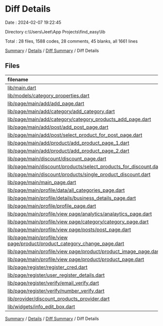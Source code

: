 # Diff Details

Date : 2024-02-07 19:22:45

Directory c:\\Users\\Jeet\\App Projects\\find_easy\\lib

Total : 28 files,  1588 codes, 28 comments, 45 blanks, all 1661 lines

[Summary](results.md) / [Details](details.md) / [Diff Summary](diff.md) / Diff Details

## Files
| filename | language | code | comment | blank | total |
| :--- | :--- | ---: | ---: | ---: | ---: |
| [lib/main.dart](/lib/main.dart) | Dart | 6 | 0 | 0 | 6 |
| [lib/models/category_properties.dart](/lib/models/category_properties.dart) | Dart | 6 | 0 | 0 | 6 |
| [lib/page/main/add/add_page.dart](/lib/page/main/add/add_page.dart) | Dart | -23 | 0 | 0 | -23 |
| [lib/page/main/add/category/add_category.dart](/lib/page/main/add/category/add_category.dart) | Dart | 4 | 0 | 0 | 4 |
| [lib/page/main/add/category/category_products_add_page.dart](/lib/page/main/add/category/category_products_add_page.dart) | Dart | 5 | 0 | 0 | 5 |
| [lib/page/main/add/post/add_post_page.dart](/lib/page/main/add/post/add_post_page.dart) | Dart | 6 | 0 | -1 | 5 |
| [lib/page/main/add/post/select_product_for_post_page.dart](/lib/page/main/add/post/select_product_for_post_page.dart) | Dart | 2 | 0 | 0 | 2 |
| [lib/page/main/add/product/add_product_page_1.dart](/lib/page/main/add/product/add_product_page_1.dart) | Dart | 89 | 1 | 1 | 91 |
| [lib/page/main/add/product/add_product_page_2.dart](/lib/page/main/add/product/add_product_page_2.dart) | Dart | 11 | 0 | 1 | 12 |
| [lib/page/main/discount/discount_page.dart](/lib/page/main/discount/discount_page.dart) | Dart | 119 | 2 | 7 | 128 |
| [lib/page/main/discount/products/select_products_for_discount.dart](/lib/page/main/discount/products/select_products_for_discount.dart) | Dart | 327 | 2 | 11 | 340 |
| [lib/page/main/discount/products/single_product_discount.dart](/lib/page/main/discount/products/single_product_discount.dart) | Dart | 551 | 11 | 23 | 585 |
| [lib/page/main/main_page.dart](/lib/page/main/main_page.dart) | Dart | 17 | 0 | 1 | 18 |
| [lib/page/main/profile/data/all_categories_page.dart](/lib/page/main/profile/data/all_categories_page.dart) | Dart | -1 | 0 | -5 | -6 |
| [lib/page/main/profile/details/business_details_page.dart](/lib/page/main/profile/details/business_details_page.dart) | Dart | 6 | 0 | 0 | 6 |
| [lib/page/main/profile/profile_page.dart](/lib/page/main/profile/profile_page.dart) | Dart | 11 | 1 | 0 | 12 |
| [lib/page/main/profile/view page/analytics/analaytics_page.dart](/lib/page/main/profile/view%20page/analytics/analaytics_page.dart) | Dart | 5 | 0 | 0 | 5 |
| [lib/page/main/profile/view page/category/category_page.dart](/lib/page/main/profile/view%20page/category/category_page.dart) | Dart | 9 | 0 | 0 | 9 |
| [lib/page/main/profile/view page/posts/post_page.dart](/lib/page/main/profile/view%20page/posts/post_page.dart) | Dart | 0 | 0 | 1 | 1 |
| [lib/page/main/profile/view page/product/product_category_change_page.dart](/lib/page/main/profile/view%20page/product/product_category_change_page.dart) | Dart | 1 | 0 | -1 | 0 |
| [lib/page/main/profile/view page/product/product_image_page.dart](/lib/page/main/profile/view%20page/product/product_image_page.dart) | Dart | -1 | 0 | 0 | -1 |
| [lib/page/main/profile/view page/product/product_page.dart](/lib/page/main/profile/view%20page/product/product_page.dart) | Dart | 403 | 10 | 7 | 420 |
| [lib/page/register/register_cred.dart](/lib/page/register/register_cred.dart) | Dart | 2 | 1 | 0 | 3 |
| [lib/page/register/user_register_details.dart](/lib/page/register/user_register_details.dart) | Dart | 4 | 1 | 0 | 5 |
| [lib/page/register/verify/email_verify.dart](/lib/page/register/verify/email_verify.dart) | Dart | 12 | 0 | -6 | 6 |
| [lib/page/register/verify/number_verify.dart](/lib/page/register/verify/number_verify.dart) | Dart | 0 | -1 | 0 | -1 |
| [lib/provider/discount_products_provider.dart](/lib/provider/discount_products_provider.dart) | Dart | 16 | 0 | 6 | 22 |
| [lib/widgets/info_edit_box.dart](/lib/widgets/info_edit_box.dart) | Dart | 1 | 0 | 0 | 1 |

[Summary](results.md) / [Details](details.md) / [Diff Summary](diff.md) / Diff Details